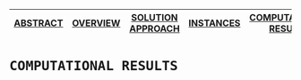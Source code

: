 [ABSTRACT](master/README.md) | [OVERVIEW](master/Overview/README.md)  | [SOLUTION APPROACH](master/SolutionApproach/README.md)  | [INSTANCES](master/Instances/README.md)  | [COMPUTATIONAL RESULTS](master/ComputationalResults/README.md)
------------- | ------------- | ------------- | ------------- | -------------

`COMPUTATIONAL RESULTS`
====================
